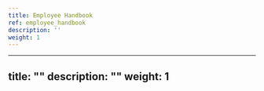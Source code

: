 ```yaml
---
title: Employee Handbook
ref: employee_handbook
description: ''
weight: 1
---
```

---
title: ""
description: ""
weight: 1
---
